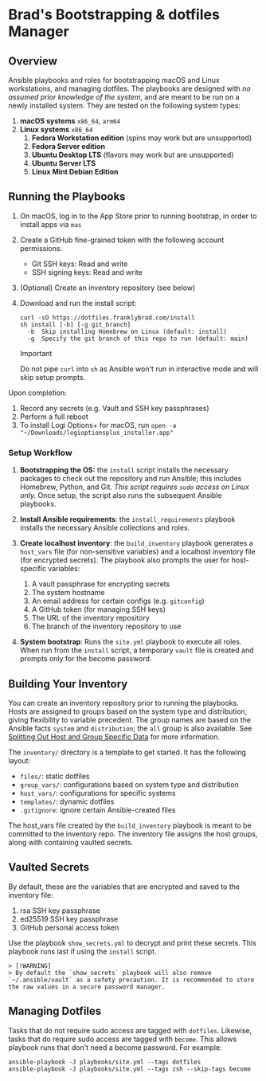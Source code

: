 # Brad's Bootstrapping & dotfiles Manager

## Overview

Ansible playbooks and roles for bootstrapping macOS and Linux workstations, and managing dotfiles. The playbooks are designed with _no assumed prior knowledge of the system_, and are meant to be run on a newly installed system. They are tested on the following system types:

1. **macOS systems** `x86_64`, `arm64`
2. **Linux systems** `x86_64`
   1. **Fedora Workstation edition** (spins may work but are unsupported)
   2. **Fedora Server edition**
   3. **Ubuntu Desktop LTS** (flavors may work but are unsupported)
   4. **Ubuntu Server LTS**
   5. **Linux Mint Debian Edition**

## Running the Playbooks

1. On macOS, log in to the App Store prior to running bootstrap, in order to install apps via `mas`
2. Create a GitHub fine-grained token with the following account permissions:
    * Git SSH keys: Read and write
    * SSH signing keys: Read and write
3. (Optional) Create an inventory repository (see below)
4. Download and run the install script:

    ```shell
    curl -sO https://dotfiles.franklybrad.com/install
    sh install [-b] [-g git_branch]
      -b  Skip installing Homebrew on Linux (default: install)
      -g  Specify the git branch of this repo to run (default: main)
    ```

    > [!IMPORTANT]
    > Do not pipe `curl` into `sh` as Ansible won't run in interactive mode and will skip setup prompts.

Upon completion:

1. Record any secrets (e.g. Vault and SSH key passphrases)
2. Perform a full reboot
3. To install Logi Options+ for macOS, run `open -a "~/Downloads/logioptionsplus_installer.app"`

### Setup Workflow

1. **Bootstrapping the OS:** the `install` script installs the necessary packages to check out the repository and run Ansible; this includes Homebrew, Python, and Git. _This script requires `sudo` access on Linux only._ Once setup, the script also runs the subsequent Ansible playbooks.

2. **Install Ansible requirements**: the `install_requirements` playbook installs the necessary Ansible collections and roles.

3. **Create localhost inventory**: the `build_inventory` playbook generates a `host_vars` file (for non-sensitive variables) and a localhost inventory file (for encrypted secrets). The playbook also prompts the user for host-specific variables:

    1. A vault passphrase for encrypting secrets
    2. The system hostname
    3. An email address for certain configs (e.g. `gitconfig`)
    4. A GitHub token (for managing SSH keys)
    5. The URL of the inventory repository
    6. The branch of the inventory repository to use

4. **System bootstrap**: Runs the `site.yml` playbook to execute all roles. When run from the `install` script, a temporary `vault` file is created and prompts only for the become password.

## Building Your Inventory

You can create an inventory repository prior to running the playbooks. Hosts are assigned to groups based on the system type and distribution, giving flexibility to variable precedent. The group names are based on the Ansible facts `system` and `distribution`; the `all` group is also available. See [Splitting Out Host and Group Specific Data](https://docs.ansible.com/ansible/2.7/user_guide/intro_inventory.html#splitting-out-host-and-group-specific-data) for more information.

The `inventory/` directory is a template to get started. It has the following layout:

  * `files/`: static dotfiles
  * `group_vars/`: configurations based on system type and distribution
  * `host_vars/`: configurations for specific systems
  * `templates/`: dynamic dotfiles
  * `.gitignore`: ignore certain Ansible-created files

The host_vars file created by the `build_inventory` playbook is meant to be committed to the inventory repo. The inventory file assigns the host groups, along with containing vaulted secrets.

## Vaulted Secrets

By default, these are the variables that are encrypted and saved to the inventory file:

1. rsa SSH key passphrase
2. ed25519 SSH key passphrase
3. GitHub personal access token

Use the playbook `show_secrets.yml` to decrypt and print these secrets. This playbook runs last if using the `install` script.

    > [!WARNING]
    > By default the `show_secrets` playbook will also remove `~/.ansible/vault` as a safety precaution. It is recommended to store the raw values in a secure password manager.

## Managing Dotfiles

Tasks that do not require sudo access are tagged with `dotfiles`. Likewise, tasks that do require sudo access are tagged with `become`. This allows playbook runs that don't need a become password. For example:

```shell
ansible-playbook -J playbooks/site.yml --tags dotfiles
ansible-playbook -J playbooks/site.yml --tags zsh --skip-tags become
```
